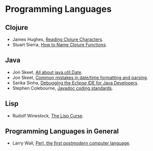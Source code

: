 # Programming Languages

## Clojure

- James Hughes, [Reading Clojure Characters](https://clojure.org/guides/weird_characters).
- Stuart Sierra, [How to Name Clojure Functions](https://stuartsierra.com/2016/01/09/how-to-name-clojure-functions).

## Java

- Jon Skeet, [All about java.util.Date](https://codeblog.jonskeet.uk/2017/04/23/all-about-java-util-date/).
- Jon Skeet, [Common mistakes in date/time formatting and parsing](https://codeblog.jonskeet.uk/2015/05/05/common-mistakes-in-datetime-formatting-and-parsing/).
- Sarika Sinha, [Debugging the Eclipse IDE for Java Developers](https://www.eclipse.org/community/eclipse_newsletter/2017/june/article1.php).
- Stephen Colebourne, [Javadoc coding standards](http://blog.joda.org/2012/11/javadoc-coding-standards.html).

## Lisp

- Rudolf Winestock, [The Lisp Curse](http://winestockwebdesign.com/Essays/Lisp_Curse.html).

## Programming Languages in General

- Larry Wall, [Perl, the first postmodern computer language](http://www.wall.org/~larry/pm.html).
